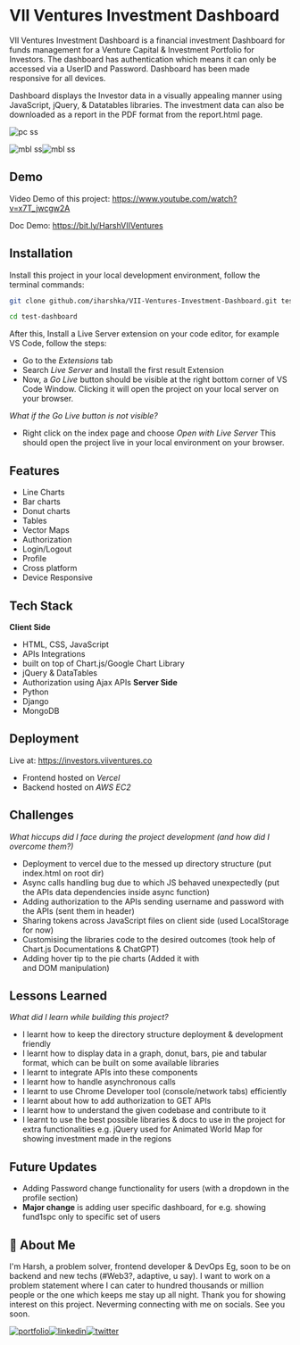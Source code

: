 
# VII Ventures Investment Dashboard

VII Ventures Investment Dashboard is a financial investment Dashboard for funds management for a Venture Capital & Investment Portfolio for Investors. The dashboard has authentication which means it can only be accessed via a UserID and Password. Dashboard has been made responsive for all devices. 

Dashboard displays the Investor data in a visually appealing manner using JavaScript, jQuery, & Datatables libraries. The investment data can also be downloaded as a report in the PDF format from the report.html page.




![pc ss](demoss.png)

![mbl ss](mblss1.png)![mbl ss](mblss2.png)


## Demo

Video Demo of this project: https://www.youtube.com/watch?v=x7T_jwcgw2A

Doc Demo: https://bit.ly/HarshVIIVentures


## Installation

Install this project in your local development environment, follow the terminal commands:

```bash
git clone github.com/iharshka/VII-Ventures-Investment-Dashboard.git test-dashboard

cd test-dashboard
```
After this, Install a Live Server extension on your code editor, for example VS Code, follow the steps:
- Go to the *Extensions* tab
- Search *Live Server* and Install the first result Extension
- Now, a *Go Live* button should be visible at the right bottom corner of VS Code Window. Clicking it will open the project on your local server on your browser.

*What if the *Go Live* button is not visible?*
- Right click on the index page and choose *Open with Live Server*
This should open the project live in your local environment on your browser.
## Features

- Line Charts
- Bar charts 
- Donut charts
- Tables
- Vector Maps 
- Authorization
- Login/Logout
- Profile
- Cross platform
- Device Responsive


## Tech Stack

**Client Side**
- HTML, CSS, JavaScript
- APIs Integrations
- built on top of Chart.js/Google Chart Library
- jQuery & DataTables
- Authorization using Ajax APIs
**Server Side**
- Python
- Django
- MongoDB


## Deployment

Live at: https://investors.viiventures.co

- Frontend hosted on *Vercel*
- Backend hosted on *AWS EC2*


## Challenges

*What hiccups did I face during the project development (and how did I overcome them?)*
- Deployment to vercel due to the messed up directory structure (put index.html on root dir)
- Async calls handling bug due to which JS behaved unexpectedly (put the APIs data dependencies inside async function)
- Adding authorization to the APIs sending username and password with the APIs (sent them in header)
- Sharing tokens across JavaScript files on client side (used LocalStorage for now)
- Customising the libraries code to the desired outcomes (took help of Chart.js Documentations & ChatGPT)
- Adding hover tip to the pie charts (Added it with <div> and DOM manipulation)

## Lessons Learned

*What did I learn while building this project?*
- I learnt how to keep the directory structure deployment & development friendly
- I learnt how to display data in a graph, donut, bars, pie and tabular format, which can be built on some available libraries
- I learnt to integrate APIs into these components
- I learnt how to handle asynchronous calls
- I learnt to use Chrome Developer tool (console/network tabs) efficiently
- I learnt about how to add authorization to GET APIs
- I learnt how to understand the given codebase and contribute to it
- I learnt to use the best possible libraries & docs to use in the project for extra functionalities e.g. jQuery used for Animated World Map for showing investment made in the regions
## Future Updates

- Adding Password change functionality for users (with a dropdown in the profile section)
- **Major change** is adding user specific dashboard, for e.g. showing fund1spc only to specific set of users
## 🚀 About Me
I'm Harsh, a problem solver, frontend developer & DevOps Eg, soon to be on backend and new techs (#Web3?, adaptive, u say). I want to work on a problem statement where I can cater to hundred thousands or million people or the one which keeps me stay up all night. Thank you for showing interest on this project. Neverming connecting with me on socials. See you soon.

[![portfolio](https://img.shields.io/badge/my_portfolio-000?style=for-the-badge&logo=ko-fi&logoColor=white)](https://iharshka.vercel.app/)[![linkedin](https://img.shields.io/badge/linkedin-0A66C2?style=for-the-badge&logo=linkedin&logoColor=white)](https://www.linkedin.com/in/iharshka)[![twitter](https://img.shields.io/badge/twitter-1DA1F2?style=for-the-badge&logo=twitter&logoColor=white)](https://twitter.com/iharshka)


